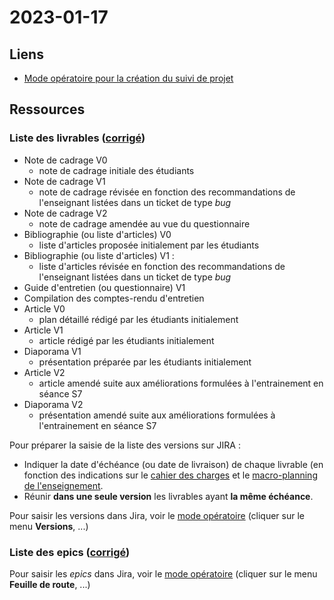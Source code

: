 # 2023-01-17

## Liens
- [Mode opératoire pour la création du suivi de projet](assets/jira_init.pdf)

## Ressources

### Liste des livrables ([corrigé](20230117wcer.html))

- Note de cadrage V0
  - note de cadrage initiale des étudiants
- Note de cadrage V1
  - note de cadrage révisée en fonction des recommandations de l'enseignant listées dans un ticket de type _bug_
- Note de cadrage V2
    - note de cadrage amendée au vue du questionnaire
- Bibliographie (ou liste d'articles) V0
  - liste d'articles proposée initialement par les étudiants
- Bibliographie (ou liste d'articles) V1 :
  - liste d'articles révisée en fonction des recommandations de l'enseignant listées dans un ticket de type _bug_
- Guide d'entretien (ou questionnaire) V1
- Compilation des comptes-rendu d'entretien
- Article V0
  - plan détaillé rédigé par les étudiants initialement
- Article V1
  - article rédigé par les étudiants initialement
- Diaporama V1
  - présentation préparée par les étudiants initialement
- Article V2
  - article amendé suite aux améliorations formulées à l'entrainement en séance S7
- Diaporama V2
  - présentation amendé suite aux améliorations formulées à l'entrainement en séance S7

Pour préparer la saisie de la liste des versions sur JIRA :
- Indiquer la date d'échéance (ou date de livraison) de chaque livrable (en fonction des indications sur le [cahier des charges](assets/cdc_article_management_de_projet.pdf) et le [macro-planning de l'enseignement](assets/calendrier.pdf).
- Réunir __dans une seule version__ les livrables ayant __la même échéance__.

Pour saisir les versions dans Jira, voir le [mode opératoire](assets/jira_manuel.pdf) (cliquer sur le menu __Versions__, ...)


### Liste des epics ([corrigé](20230117wcer.html))

Pour saisir les _epics_ dans Jira, voir le [mode opératoire](assets/jira_manuel.pdf) (cliquer sur le menu __Feuille de route__, ...)

